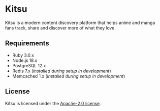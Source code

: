# Kitsu

Kitsu is a modern content discovery platform that helps anime and manga fans track, share and discover more of what they love.

## Requirements

- Ruby 3.0.x
- Node.js 18.x
- PostgreSQL 12.x
- Redis 7.x (_installed during setup in development_)
- Memcached 1.x (_installed during setup in development_)

## License

Kitsu is licensed under the [Apache-2.0 license](LICENSE).
